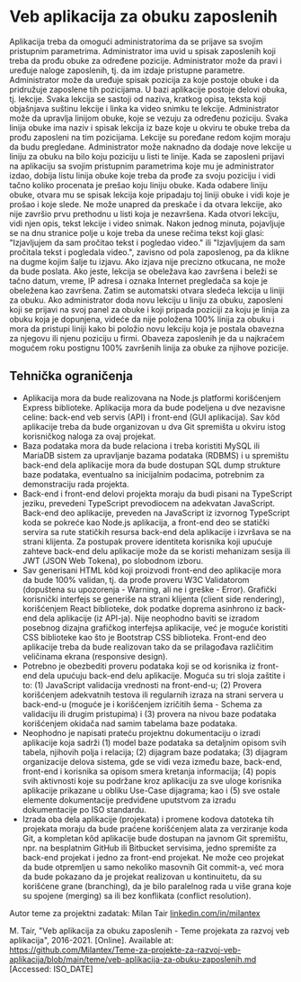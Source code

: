 # Veb aplikacija za obuku zaposlenih

Aplikacija treba da omogući administratorima da se prijave sa svojim pristupnim parametrima. Administrator ima uvid u spisak zaposlenih koji treba da prođu obuke za određene pozicije. Administrator može da pravi i uređuje naloge zaposlenih, tj. da im izdaje pristupne parametre. Administrator može da uređuje spisak pozicija za koje postoje obuke i da pridružuje zaposlene tih pozicijama. U bazi aplikacije postoje delovi obuka, tj. lekcije. Svaka lekcija se sastoji od naziva, kratkog opisa, teksta koji objašnjava suštinu lekcije i linka ka video snimku te lekcije. Administrator može da upravlja linijom obuke, koje se vezuju za određenu poziciju. Svaka linija obuke ima naziv i spisak lekcija iz baze koje u okviru te obuke treba da prođu zaposleni na tim pozicijama. Lekcije su poređane redom kojim moraju da budu pregledane. Administrator može naknadno da dodaje nove lekcije u liniju za obuku na bilo koju poziciju u listi te linije. Kada se zaposleni prijavi na aplikaciju sa svojim pristupnim parametrima koje mu je administrator izdao, dobija listu linija obuke koje treba da prođe za svoju poziciju i vidi tačno koliko procenata je prešao koju liniju obuke. Kada odabere liniju obuke, otvara mu se spisak lekcija koje pripadaju toj liniji obuke i vidi koje je prošao i koje slede. Ne može unapred da preskače i da otvara lekcije, ako nije završio prvu prethodnu u listi koja je nezavršena. Kada otvori lekciju, vidi njen opis, tekst lekcije i video snimak. Nakon jednog minuta, pojavljuje se na dnu stranice polje u koje treba da unese rečima tekst koji glasi: "Izjavljujem da sam pročitao tekst i pogledao video." ili "Izjavljujem da sam pročitala tekst i pogledala video.", zavisno od pola zaposlenog, pa da klikne na dugme kojim šalje tu izjavu. Ako izjava nije precizno otkucana, ne može da bude poslata. Ako jeste, lekcija se obeležava kao završena i beleži se tačno datum, vreme, IP adresa i oznaka Internet pregledača sa koje je obeležena kao završena. Zatim se automatski otvara sledeća lekcija u liniji za obuku. Ako administrator doda novu lekciju u liniju za obuku, zaposleni koji se prijavi na svoj panel za obuke i koji pripada poziciji za koju je linija za obuku koja je dopunjena, videće da nije položena 100% linija za obuku i mora da pristupi liniji kako bi položio novu lekciju koja je postala obavezna za njegovu ili njenu poziciju u firmi. Obaveza zaposlenih je da u najkraćem mogućem roku postignu 100% završenih linija za obuke za njihove pozicije.

## Tehnička ograničenja

- Aplikacija mora da bude realizovana na Node.js platformi korišćenjem Express biblioteke. Aplikacija mora da bude podeljena u dve nezavisne celine: back-end veb servis (API) i front-end (GUI aplikacija). Sav kôd aplikacije treba da bude organizovan u dva Git spremišta u okviru istog korisničkog naloga za ovaj projekat.
- Baza podataka mora da bude relaciona i treba koristiti MySQL ili MariaDB sistem za upravljanje bazama podataka (RDBMS) i u spremištu back-end dela aplikacije mora da bude dostupan SQL dump strukture baze podataka, eventualno sa inicijalnim podacima, potrebnim za demonstraciju rada projekta.
- Back-end i front-end delovi projekta moraju da budi pisani na TypeScript jeziku, prevedeni TypeScript prevodiocem na adekvatan JavaScript. Back-end deo aplikacije, preveden na JavaScript iz izvornog TypeScript koda se pokreće kao Node.js aplikacija, a front-end deo se statički servira sa rute statičkih resursa back-end dela aplikacije i izvršava se na strani klijenta. Za postupak provere identiteta korisnika koji upućuje zahteve back-end delu aplikacije može da se koristi mehanizam sesija ili JWT (JSON Web Tokena), po slobodnom izboru.
- Sav generisani HTML kôd koji proizvodi front-end deo aplikacije mora da bude 100% validan, tj. da prođe proveru W3C Validatorom (dopuštena su upozorenja - Warning, ali ne i greške - Error). Grafički korisnički interfejs se generiše na strani klijenta (client side rendering), korišćenjem React biblioteke, dok podatke doprema asinhrono iz back-end dela aplikacije (iz API-ja). Nije neophodno baviti se izradom posebnog dizajna grafičkog interfejsa aplikacije, već je moguće koristiti CSS biblioteke kao što je Bootstrap CSS biblioteka. Front-end deo aplikacije treba da bude realizovan tako da se prilagođava različitim veličinama ekrana (responsive design).
- Potrebno je obezbediti proveru podataka koji se od korisnika iz front-end dela upućuju back-end delu aplikacije. Moguća su tri sloja zaštite i to: (1) JavaScript validacija vrednosti na front-end-u; (2) Provera korišćenjem adekvatnih testova ili regularnih izraza na strani servera u back-end-u (moguće je i korišćenjem izričitih šema - Schema za validaciju ili drugim pristupima) i (3) provera na nivou baze podataka korišćenjem okidača nad samim tabelama baze podataka.
- Neophodno je napisati prateću projektnu dokumentaciju o izradi aplikacije koja sadrži (1) model baze podataka sa detaljnim opisom svih tabela, njihovih polja i relacija; (2) dijagram baze podataka; (3) dijagram organizacije delova sistema, gde se vidi veza između baze, back-end, front-end i korisnika sa opisom smera kretanja informacija; (4) popis svih aktivnosti koje su podržane kroz aplikaciju za sve uloge korisnika aplikacije prikazane u obliku Use-Case dijagrama; kao i (5) sve ostale elemente dokumentacije predviđene uputstvom za izradu dokumentacije po ISO standardu.
- Izrada oba dela aplikacije (projekata) i promene kodova datoteka tih projekata moraju da bude praćene korišćenjem alata za verziranje koda Git, a kompletan kôd aplikacije bude dostupan na javnom Git spremištu, npr. na besplatnim GitHub ili Bitbucket servisima, jedno spremište za back-end projekat i jedno za front-end projekat. Ne može ceo projekat da bude otpremljen u samo nekoliko masovnih Git commit-a, već mora da bude pokazano da je projekat realizovan u kontinuitetu, da su korišćene grane (branching), da je bilo paralelnog rada u više grana koje su spojene (merging) sa ili bez konflikata (conflict resolution).

Autor teme za projektni zadatak: Milan Tair [linkedin.com/in/milantex](https://linkedin.com/in/milantex)

M. Tair, "Veb aplikacija za obuku zaposlenih - Teme projekata za razvoj veb aplikacija", 2016-2021. [Online]. Available at: https://github.com/Milantex/Teme-za-projekte-za-razvoj-veb-aplikacija/blob/main/teme/veb-aplikacija-za-obuku-zaposlenih.md [Accessed: ISO_DATE]
